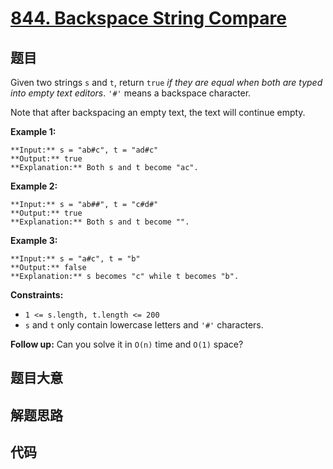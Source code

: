 # [844. Backspace String Compare](https://leetcode.com/problems/backspace-string-compare)

## 题目

Given two strings `s` and `t`, return `true` _if they are equal when both are
typed into empty text editors_. `'#'` means a backspace character.

Note that after backspacing an empty text, the text will continue empty.



**Example 1:**

    
    
    **Input:** s = "ab#c", t = "ad#c"
    **Output:** true
    **Explanation:** Both s and t become "ac".
    

**Example 2:**

    
    
    **Input:** s = "ab##", t = "c#d#"
    **Output:** true
    **Explanation:** Both s and t become "".
    

**Example 3:**

    
    
    **Input:** s = "a#c", t = "b"
    **Output:** false
    **Explanation:** s becomes "c" while t becomes "b".
    



**Constraints:**

  * `1 <= s.length, t.length <= 200`
  * `s` and `t` only contain lowercase letters and `'#'` characters.



**Follow up:** Can you solve it in `O(n)` time and `O(1)` space?


## 题目大意

## 解题思路

## 代码

```javascript

```
